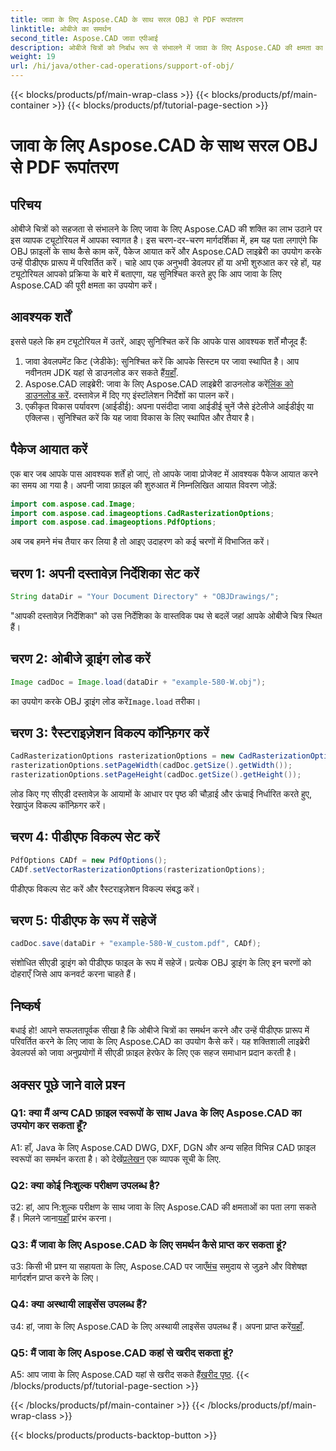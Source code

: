 ```yaml
---
title: जावा के लिए Aspose.CAD के साथ सरल OBJ से PDF रूपांतरण
linktitle: ओबीजे का समर्थन
second_title: Aspose.CAD जावा एपीआई
description: ओबीजे चित्रों को निर्बाध रूप से संभालने में जावा के लिए Aspose.CAD की क्षमता का अन्वेषण करें। हमारे चरण-दर-चरण मार्गदर्शिका के साथ आसानी से पीडीएफ में कनवर्ट करें।
weight: 19
url: /hi/java/other-cad-operations/support-of-obj/
---
```


{{< blocks/products/pf/main-wrap-class >}}
{{< blocks/products/pf/main-container >}}
{{< blocks/products/pf/tutorial-page-section >}}

# जावा के लिए Aspose.CAD के साथ सरल OBJ से PDF रूपांतरण

## परिचय

ओबीजे चित्रों को सहजता से संभालने के लिए जावा के लिए Aspose.CAD की शक्ति का लाभ उठाने पर इस व्यापक ट्यूटोरियल में आपका स्वागत है। इस चरण-दर-चरण मार्गदर्शिका में, हम यह पता लगाएंगे कि OBJ फ़ाइलों के साथ कैसे काम करें, पैकेज आयात करें और Aspose.CAD लाइब्रेरी का उपयोग करके उन्हें पीडीएफ प्रारूप में परिवर्तित करें। चाहे आप एक अनुभवी डेवलपर हों या अभी शुरुआत कर रहे हों, यह ट्यूटोरियल आपको प्रक्रिया के बारे में बताएगा, यह सुनिश्चित करते हुए कि आप जावा के लिए Aspose.CAD की पूरी क्षमता का उपयोग करें।

## आवश्यक शर्तें

इससे पहले कि हम ट्यूटोरियल में उतरें, आइए सुनिश्चित करें कि आपके पास आवश्यक शर्तें मौजूद हैं:
1. जावा डेवलपमेंट किट (जेडीके): सुनिश्चित करें कि आपके सिस्टम पर जावा स्थापित है। आप नवीनतम JDK यहां से डाउनलोड कर सकते हैं[यहाँ](https://www.oracle.com/java/technologies/javase-downloads.html).
2.  Aspose.CAD लाइब्रेरी: जावा के लिए Aspose.CAD लाइब्रेरी डाउनलोड करें[लिंक को डाउनलोड करें](https://releases.aspose.com/cad/java/). दस्तावेज़ में दिए गए इंस्टॉलेशन निर्देशों का पालन करें।
3. एकीकृत विकास पर्यावरण (आईडीई): अपना पसंदीदा जावा आईडीई चुनें जैसे इंटेलीजे आईडीईए या एक्लिप्स। सुनिश्चित करें कि यह जावा विकास के लिए स्थापित और तैयार है।

## पैकेज आयात करें

एक बार जब आपके पास आवश्यक शर्तें हो जाएं, तो आपके जावा प्रोजेक्ट में आवश्यक पैकेज आयात करने का समय आ गया है। अपनी जावा फ़ाइल की शुरुआत में निम्नलिखित आयात विवरण जोड़ें:

```java
import com.aspose.cad.Image;
import com.aspose.cad.imageoptions.CadRasterizationOptions;
import com.aspose.cad.imageoptions.PdfOptions;
```

अब जब हमने मंच तैयार कर लिया है तो आइए उदाहरण को कई चरणों में विभाजित करें।

## चरण 1: अपनी दस्तावेज़ निर्देशिका सेट करें

```java
String dataDir = "Your Document Directory" + "OBJDrawings/";
```

"आपकी दस्तावेज़ निर्देशिका" को उस निर्देशिका के वास्तविक पथ से बदलें जहां आपके ओबीजे चित्र स्थित हैं।

## चरण 2: ओबीजे ड्राइंग लोड करें

```java
Image cadDoc = Image.load(dataDir + "example-580-W.obj");
```

 का उपयोग करके OBJ ड्राइंग लोड करें`Image.load` तरीका।

## चरण 3: रैस्टराइज़ेशन विकल्प कॉन्फ़िगर करें

```java
CadRasterizationOptions rasterizationOptions = new CadRasterizationOptions();
rasterizationOptions.setPageWidth(cadDoc.getSize().getWidth());
rasterizationOptions.setPageHeight(cadDoc.getSize().getHeight());
```

लोड किए गए सीएडी दस्तावेज़ के आयामों के आधार पर पृष्ठ की चौड़ाई और ऊंचाई निर्धारित करते हुए, रेखापुंज विकल्प कॉन्फ़िगर करें।

## चरण 4: पीडीएफ विकल्प सेट करें

```java
PdfOptions CADf = new PdfOptions();
CADf.setVectorRasterizationOptions(rasterizationOptions);
```

पीडीएफ विकल्प सेट करें और रैस्टराइज़ेशन विकल्प संबद्ध करें।

## चरण 5: पीडीएफ के रूप में सहेजें

```java
cadDoc.save(dataDir + "example-580-W_custom.pdf", CADf);
```

संशोधित सीएडी ड्राइंग को पीडीएफ फाइल के रूप में सहेजें।
प्रत्येक OBJ ड्राइंग के लिए इन चरणों को दोहराएँ जिसे आप कनवर्ट करना चाहते हैं।

## निष्कर्ष

बधाई हो! आपने सफलतापूर्वक सीखा है कि ओबीजे चित्रों का समर्थन करने और उन्हें पीडीएफ प्रारूप में परिवर्तित करने के लिए जावा के लिए Aspose.CAD का उपयोग कैसे करें। यह शक्तिशाली लाइब्रेरी डेवलपर्स को जावा अनुप्रयोगों में सीएडी फ़ाइल हेरफेर के लिए एक सहज समाधान प्रदान करती है।

## अक्सर पूछे जाने वाले प्रश्न

### Q1: क्या मैं अन्य CAD फ़ाइल स्वरूपों के साथ Java के लिए Aspose.CAD का उपयोग कर सकता हूँ?

 A1: हाँ, Java के लिए Aspose.CAD DWG, DXF, DGN और अन्य सहित विभिन्न CAD फ़ाइल स्वरूपों का समर्थन करता है। को देखें[प्रलेखन](https://reference.aspose.com/cad/java/) एक व्यापक सूची के लिए.

### Q2: क्या कोई निःशुल्क परीक्षण उपलब्ध है?

उ2: हां, आप नि:शुल्क परीक्षण के साथ जावा के लिए Aspose.CAD की क्षमताओं का पता लगा सकते हैं। मिलने जाना[यहाँ](https://releases.aspose.com/) प्रारंभ करना।

### Q3: मैं जावा के लिए Aspose.CAD के लिए समर्थन कैसे प्राप्त कर सकता हूं?

 उ3: किसी भी प्रश्न या सहायता के लिए, Aspose.CAD पर जाएँ[मंच](https://forum.aspose.com/c/cad/19) समुदाय से जुड़ने और विशेषज्ञ मार्गदर्शन प्राप्त करने के लिए।

### Q4: क्या अस्थायी लाइसेंस उपलब्ध हैं?

 उ4: हां, जावा के लिए Aspose.CAD के लिए अस्थायी लाइसेंस उपलब्ध हैं। अपना प्राप्त करें[यहाँ](https://purchase.aspose.com/temporary-license/).

### Q5: मैं जावा के लिए Aspose.CAD कहां से खरीद सकता हूं?

A5: आप जावा के लिए Aspose.CAD यहां से खरीद सकते हैं[खरीद पृष्ठ](https://purchase.aspose.com/buy).
{{< /blocks/products/pf/tutorial-page-section >}}

{{< /blocks/products/pf/main-container >}}
{{< /blocks/products/pf/main-wrap-class >}}

{{< blocks/products/products-backtop-button >}}
